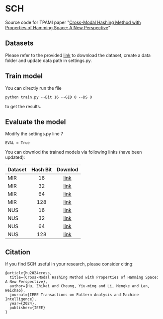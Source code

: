 # SCH
Source code for TPAMI paper "[Cross-Modal Hashing Method with Properties of Hamming Space: A New Perspective](https://ieeexplore.ieee.org/document/10506992/)"

## Datasets
Please refer to the provided [link](https://github.com/jiangqy/DCMH-CVPR2017/tree/master/DCMH_tensorflow/DCMH_tensorflow) to download the dataset, create a data folder and update data path in settings.py.

## Train model

You can directly run the file 
```
python train.py --Bit 16 --GID 0 --DS 0
```
to get the results.

## Evaluate the model

Modify the settings.py line 7
```
EVAL = True
```

You can downlod the trained models via following links (have been updated):

| Dataset | Hash Bit | Downlod |
| :-- | :--: | :--: |
| MIR | 16 | [link](https://lifehkbueduhk-my.sharepoint.com/:u:/g/personal/20481446_life_hkbu_edu_hk/EZKBGl3D-sxHiEWSDPFt_aMB8qNdueWAVlSqif0eIlD2SQ?e=GBUwiT) |
| MIR | 32 | [link](https://lifehkbueduhk-my.sharepoint.com/:u:/g/personal/20481446_life_hkbu_edu_hk/EQNW4xO59cJArBApgqXP80gBHd-IfAikre5O8-cqbvC_kw?e=86Eq2D) |
| MIR | 64 | [link](https://lifehkbueduhk-my.sharepoint.com/:u:/g/personal/20481446_life_hkbu_edu_hk/EQDAoKNVoXRDscnPEhvRZvIBmgKyrsdV0QnRrqN8KzVD_Q?e=EvpsYV) |
| MIR | 128 | [link](https://lifehkbueduhk-my.sharepoint.com/:u:/g/personal/20481446_life_hkbu_edu_hk/EbKID3jFq1RGiiiAwJYRCIEBtItd0t9dA2r8nVv7iM8pZQ?e=ZNiE60) |
| NUS | 16 | [link](https://lifehkbueduhk-my.sharepoint.com/:u:/g/personal/20481446_life_hkbu_edu_hk/EU-nBOz5rCpKs9Df9JHhhbABr1u-7RXhaxRH6OtABPOiSA?e=nCFLF1) |
| NUS | 32 | [link](https://lifehkbueduhk-my.sharepoint.com/:u:/g/personal/20481446_life_hkbu_edu_hk/EWp3d2dGaihHquexIes01CUBrVoVGPyAfnR9PEO8RXpOKw?e=bMRpD7) |
| NUS | 64 | [link](https://lifehkbueduhk-my.sharepoint.com/:u:/g/personal/20481446_life_hkbu_edu_hk/EQEF3zFiFLVJi85KpwrzE48BSNn1wj6spRuvJtS1ujLpwA?e=0BbbMW) |
| NUS | 128 | [link](https://lifehkbueduhk-my.sharepoint.com/:u:/g/personal/20481446_life_hkbu_edu_hk/Edx0u9xWrrFBnRzqo_aHOUgBlrmxAQ8tiMQTOfA1uJQgqg?e=dkL0gD) |

## Citation
If you find SCH useful in your research, please consider citing:

```
@article{hu2024cross,
  title={Cross-Modal Hashing Method with Properties of Hamming Space: A New Perspective},
  author={Hu, Zhikai and Cheung, Yiu-ming and Li, Mengke and Lan, Weichao},
  journal={IEEE Transactions on Pattern Analysis and Machine Intelligence},
  year={2024},
  publisher={IEEE}
}
```


